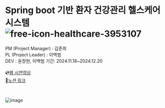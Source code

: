 # Spring boot 기반 환자 건강관리 헬스케어 시스템​ ![free-icon-healthcare-3953107](https://github.com/user-attachments/assets/72e45abe-2f46-4775-95f3-fe80d82e18d4)




PM (Project Manager) : 김준희  <br>
PL (Project Leader) : 이백범 <br>
DEV : 윤창현, 이백범 
기간: 2024.11.18~2024.12.20  
<br>
💿[웹 시연영상](?)  
🔗[노션 링크](?)  

<br>

![image](https://github.com/user-attachments/assets/d876281a-ac22-4c59-b3d5-fe6d8819ea88)


<br>
